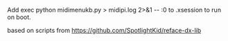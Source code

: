 Add 
exec python midimenukb.py > midipi.log 2>&1 -- :0
to .xsession to run on boot.

based on scripts from https://github.com/SpotlightKid/reface-dx-lib
